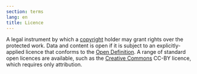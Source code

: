 ```yaml
---
section: terms
lang: en
title: Licence
---
```


A legal instrument by which a [copyright](/glossary/en/terms/copyright/) holder may grant rights over the protected work. Data and content is open if it is subject to an explicitly-applied licence that conforms to the [Open Definition](/glossary/en/terms/open-definition/). A range of standard open licences are available, such as the [Creative Commons](/glossary/en/terms/creative-commons/) CC-BY licence, which requires only attribution.

